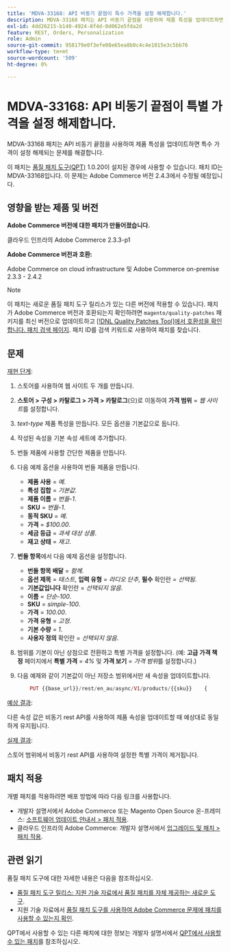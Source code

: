 ```yaml
---
title: 'MDVA-33168: API 비동기 끝점이 특수 가격을 설정 해제합니다.'
description: MDVA-33168 패치는 API 비동기 끝점을 사용하여 제품 특성을 업데이트하면 특수 가격이 설정 해제되는 문제를 해결합니다.
exl-id: 4dd26215-b140-4924-8f4d-0d062e5fda2d
feature: REST, Orders, Personalization
role: Admin
source-git-commit: 958179e0f3efe08e65ea8b0c4c4e1015e3c5bb76
workflow-type: tm+mt
source-wordcount: '509'
ht-degree: 0%

---
```


# MDVA-33168: API 비동기 끝점이 특별 가격을 설정 해제합니다.

MDVA-33168 패치는 API 비동기 끝점을 사용하여 제품 특성을 업데이트하면 특수 가격이 설정 해제되는 문제를 해결합니다.

이 패치는 [품질 패치 도구(QPT)](/help/announcements/adobe-commerce-announcements/magento-quality-patches-released-new-tool-to-self-serve-quality-patches.md) 1.0.20이 설치된 경우에 사용할 수 있습니다. 패치 ID는 MDVA-33168입니다. 이 문제는 Adobe Commerce 버전 2.4.3에서 수정될 예정입니다.

## 영향을 받는 제품 및 버전

**Adobe Commerce 버전에 대한 패치가 만들어졌습니다.**

클라우드 인프라의 Adobe Commerce 2.3.3-p1

**Adobe Commerce 버전과 호환:**

Adobe Commerce on cloud infrastructure 및 Adobe Commerce on-premise 2.3.3 - 2.4.2

>[!NOTE]
>
>이 패치는 새로운 품질 패치 도구 릴리스가 있는 다른 버전에 적용할 수 있습니다. 패치가 Adobe Commerce 버전과 호환되는지 확인하려면 `magento/quality-patches` 패키지를 최신 버전으로 업데이트하고 [[!DNL Quality Patches Tool]에서 호환성을 확인합니다. 패치 검색 페이지](https://devdocs.magento.com/quality-patches/tool.html#patch-grid). 패치 ID를 검색 키워드로 사용하여 패치를 찾습니다.

## 문제

<u>재현 단계</u>:

1. 스토어를 사용하여 웹 사이트 두 개를 만듭니다.
1. **스토어 > 구성 > 카탈로그 > 가격 > 카탈로그**(으)로 이동하여 **가격 범위** = *웹 사이트*&#x200B;를 설정합니다.
1. *text-type* 제품 특성을 만듭니다. 모든 옵션을 기본값으로 둡니다.
1. 작성된 속성을 기본 속성 세트에 추가합니다.
1. 번들 제품에 사용할 간단한 제품을 만듭니다.
1. 다음 예제 옵션을 사용하여 번들 제품을 만듭니다.
   * **제품 사용** = *예*.
   * **특성 집합** = *기본값*.
   * **제품 이름** = *번들-1*.
   * **SKU** = *번들-1*.
   * **동적 SKU** = *예*.
   * **가격** = *$100.00*.
   * **세금 등급** = *과세 대상 상품*.
   * **재고 상태** = *재고*.
1. **번들 항목**&#x200B;에서 다음 예제 옵션을 설정합니다.
   * **번들 항목 배달** = *함께*.
   * **옵션 제목** = *테스트*, **입력 유형** = *라디오 단추*, **필수** 확인란 = *선택됨*.
   * **기본값입니다** 확인란 = *선택되지 않음*.
   * **이름** = *단순-100*.
   * **SKU** = *simple-100*.
   * **가격** = *100.00*.
   * **가격 유형** = *고정*.
   * **기본 수량** = *1*.
   * **사용자 정의** 확인란 = *선택되지 않음*.
1. 범위를 기본이 아닌 상점으로 전환하고 특별 가격을 설정합니다. (예: **고급 가격 책정** 페이지에서 **특별 가격** = *4%* 및 **가격 보기** = *가격 범위*&#x200B;를 설정합니다.)
1. 다음 예제와 같이 기본값이 아닌 저장소 범위에서만 새 속성을 업데이트합니다.

   ```php
       PUT {{base_url}}/rest/en_au/async/V1/products/{{sku}}    {        "product": {            "custom_attributes": [                {                    "attribute_code": "text_attr",                    "value": 21                                   }            ]                    }    }
   ```

<u>예상 결과</u>:

다른 속성 값은 비동기 rest API를 사용하여 제품 속성을 업데이트할 때 예상대로 동일하게 유지됩니다.

<u>실제 결과</u>:

스토어 범위에서 비동기 rest API를 사용하여 설정한 특별 가격이 제거됩니다.

## 패치 적용

개별 패치를 적용하려면 배포 방법에 따라 다음 링크를 사용합니다.

* 개발자 설명서에서 Adobe Commerce 또는 Magento Open Source 온-프레미스: [소프트웨어 업데이트 안내서 > 패치 적용](https://devdocs.magento.com/guides/v2.4/comp-mgr/patching/mqp.html).
* 클라우드 인프라의 Adobe Commerce: 개발자 설명서에서 [업그레이드 및 패치 > 패치 적용](https://devdocs.magento.com/cloud/project/project-patch.html).

## 관련 읽기

품질 패치 도구에 대한 자세한 내용은 다음을 참조하십시오.

* [품질 패치 도구 릴리스: 지원 기술 자료에서 품질 패치를 자체 제공하는 새로운 도구](/help/announcements/adobe-commerce-announcements/magento-quality-patches-released-new-tool-to-self-serve-quality-patches.md).
* 지원 기술 자료에서 [품질 패치 도구를 사용하여 Adobe Commerce 문제에 패치를 사용할 수 있는지 확인](/help/support-tools/patches-available-in-qpt-tool/check-patch-for-magento-issue-with-magento-quality-patches.md).

QPT에서 사용할 수 있는 다른 패치에 대한 정보는 개발자 설명서에서 [QPT에서 사용할 수 있는 패치](https://devdocs.magento.com/quality-patches/tool.html#patch-grid)를 참조하십시오.
